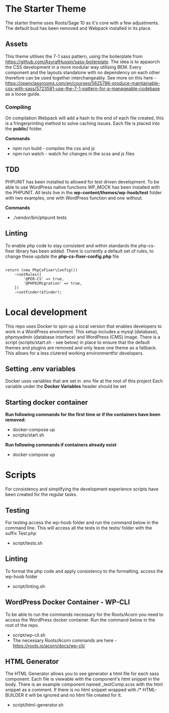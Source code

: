 # The Starter Theme

The starter theme uses Roots/Sage 10 as it's core with a few adjustments. The default bud has been removed and Webpack installed in its place.

## Assets
This theme utilises the 7-1 sass pattern, using the boilerplate from https://github.com/AsyrafHussin/sass-boilerplate. The idea is to appaorch the CSS development in a more modular way utilising BEM. Every component and the layouts standalone with no dependency on each other therefore can be used together interchangeably. See more on this here - https://openclassrooms.com/en/courses/5625786-produce-maintainable-css-with-sass/5723581-use-the-7-1-pattern-for-a-manageable-codebase as a loose guide.

### Compiling
On compilation Webpack will add a hash to the end of each file created, this is a fringerprinting method to solve caching issues. Each file is placed into the **public/** folder.

**Commands**
- npm run build - compiles the css and js
- npm run watch - watch for changes in the scss and js files

## TDD
PHPUNIT has been installed to allowed for test driven development. To be able to use WordPress native functions WP_MOCK has been installed with the PHPUNIT.
All tests live in the **wp-content/themes/wp-hoob/test** folder with two examples, one with WordPress function and one without.

**Commands**
- ./vendor/bin/phpunit tests

## Linting
To enable php code to stay consistent and within standards the php-cs-fixer library has been added. There is currently a default set of rules, to change these update the **php-cs-fixer-config.php** file

<code>
return (new PhpCsFixer\Config())
    ->setRules([
        '@PER-CS' => true,
        '@PHP82Migration' => true,
    ])
    ->setFinder($finder);
</code>

# Local development

This repo uses Docker to spin up a local version that enables developers to work in a WordPress enviroment. This setup includes a mysql (database), phpmyadmin (database interface) and WordPress (CMS) image. There is a script (scripts/start.sh - see below) in place to ensure that the default themes and plugins are removed and only leave one theme as a fallback. This allows for a less clutered working environmentfor developers.

## Setting .env variables

Docker uses variables that are set in .env file at the root of this project
Each variable under the **Docker Variables** header should be set

## Starting docker container

**Run following commands for the first time or if the containers have been removed:**
- docker-compose up
- scripts/start.sh

**Run following commands if containers already exist**
- docker-compose up

# Scripts
For consistency and simplifying the development experience scripts have been created for the regular tasks.

## Testing
For testing access the wp-hoob folder and run the command below in the command line. This will access all the tests in the tests/ folder with the suffix Test.php
- script/tests.sh

## Linting
To format the php code and apply consistency to the formatting, access the wp-hoob folder
- script/linting.sh

## WordPress Docker Container - WP-CLI
To be able to run the commands necessary for the Roots/Acorn you need to access the WordPress docker container. Run the command below in the root of the repo.
- script/wp-cli.sh
- The necessary Roots/Acorn commands are here - https://roots.io/acorn/docs/wp-cli/

## HTML Generator
The HTML Generator allows you to see generator a html file for each sass component. Each file is viewable with the component's html snippet in the body. There is an example component named _testComp.scss with the html snippet as a comment. If there is no html snippet wrapped with /* HTML-BUILDER it will be ignored and no html file created for it.
- script/html-generator.sh